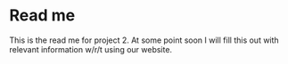 # Read me

This is the read me for project 2. At some point soon I will fill this out with relevant information w/r/t using our website. 